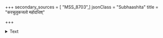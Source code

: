 +++
secondary_sources = [ "MSS_8703",]
jsonClass = "Subhaashita"
title = "करचुलुकजलो महोदधिश्"

+++

<details><summary>Text</summary>

करचुलुकजलो महोदधिश् चरणनिबद्धमहो निजाङ्गणम्।  
निजसदनसमं रसातलं भवति नृणां व्यवसायशालिनाम्॥
</details>

